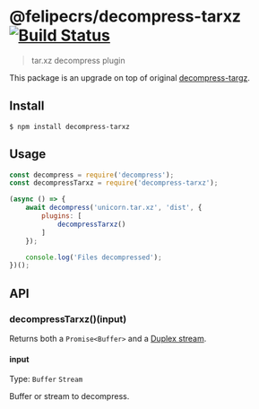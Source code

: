 # @felipecrs/decompress-tarxz [![Build Status](https://travis-ci.org/kevva/decompress-tarxz.svg?branch=master)](https://travis-ci.org/kevva/decompress-tarxz)

> tar.xz decompress plugin

This package is an upgrade on top of original [decompress-targz](https://github.com/kevva/decompress-tarxz).

## Install

```
$ npm install decompress-tarxz
```


## Usage

```js
const decompress = require('decompress');
const decompressTarxz = require('decompress-tarxz');

(async () => {
	await decompress('unicorn.tar.xz', 'dist', {
		plugins: [
			decompressTarxz()
		]
	});

	console.log('Files decompressed');
})();
```


## API

### decompressTarxz()(input)

Returns both a `Promise<Buffer>` and a [Duplex stream](https://nodejs.org/api/stream.html#stream_class_stream_duplex).

#### input

Type: `Buffer` `Stream`

Buffer or stream to decompress.
